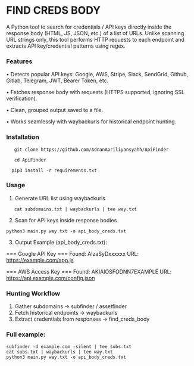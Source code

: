 # FIND CREDS BODY
A Python tool to search for credentials / API keys directly inside the response body (HTML, JS, JSON, etc.) of a list of URLs. Unlike scanning URL strings only, this tool performs HTTP requests to each endpoint and extracts API key/credential patterns using regex.

### Features
• Detects popular API keys: Google, AWS, Stripe, Slack, SendGrid, Github, Gitlab, Telegram, JWT, Bearer Token, etc.

• Fetches response body with requests (HTTPS supported, ignoring SSL verification).

• Clean, grouped output saved to a file.

• Works seamlessly with waybackurls for historical endpoint hunting.

### Installation

```
   git clone https://github.com/AdnanApriliyansyahh/ApiFinder
   ```
```
   cd ApiFinder
   ```
 ```
   pip3 install -r requirements.txt
   ```

### Usage

1. Generate URL list using waybackurls

```
   cat subdomains.txt | waybackurls | tee way.txt
```

2. Scan for API keys inside response bodies

```
python3 main.py way.txt -o api_body_creds.txt
```
3. Output Example (api_body_creds.txt):

=== Google API Key ===
  Found: AIzaSyDxxxxxx
  URL:   https://example.com/app.js

=== AWS Access Key ===
  Found: AKIAIOSFODNN7EXAMPLE
  URL:   https://api.example.com/config.json

### Hunting Workflow

1. Gather subdomains → subfinder / assetfinder
2. Fetch historical endpoints → waybackurls
3. Extract credentials from responses → find_creds_body

### Full example:


```
subfinder -d example.com -silent | tee subs.txt
cat subs.txt | waybackurls | tee way.txt
python3 main.py way.txt -o api_body_creds.txt
```















   
